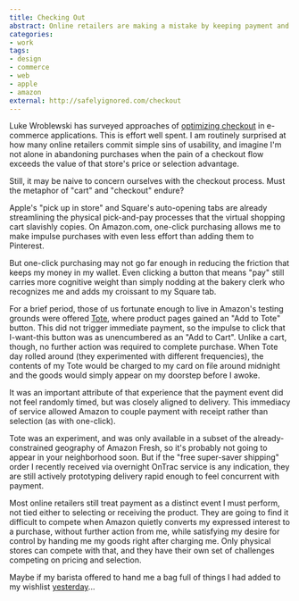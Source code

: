 ```yaml
---
title: Checking Out
abstract: Online retailers are making a mistake by keeping payment and gratification decoupled.
categories:
- work
tags:
- design
- commerce
- web
- apple
- amazon
external: http://safelyignored.com/checkout
---
```


Luke Wroblewski has surveyed approaches of [optimizing checkout](http://www.lukew.com/ff/entry.asp?1579) in e-commerce applications. This is effort well spent. I am routinely surprised at how many online retailers commit simple sins of usability, and imagine I'm not alone in abandoning purchases when the pain of a checkout flow exceeds the value of that store's price or selection advantage.

Still, it may be naive to concern ourselves with the checkout process. Must the metaphor of "cart" and "checkout" endure?

Apple's "pick up in store" and Square's auto-opening tabs are already streamlining the physical pick-and-pay processes that the virtual shopping cart slavishly copies. On Amazon.com, one-click purchasing allows me to make impulse purchases with even less effort than adding them to Pinterest.

But one-click purchasing may not go far enough in reducing the friction that keeps my money in my wallet. Even clicking a button that means "pay" still carries more cognitive weight than simply nodding at the bakery clerk who recognizes me and adds my croissant to my Square tab.

For a brief period, those of us fortunate enough to live in Amazon's testing grounds were offered [Tote](https://tote.amazon.com/), where product pages gained an "Add to Tote" button. This did not trigger immediate payment, so the impulse to click that I-want-this button was as unencumbered as an "Add to Cart". Unlike a cart, though, no further action was required to complete purchase. When Tote day rolled around (they experimented with different frequencies), the contents of my Tote would be charged to my card on file around midnight and the goods would simply appear on my doorstep before I awoke.

It was an important attribute of that experience that the payment event did not feel randomly timed, but was closely aligned to delivery. This immediacy of service allowed Amazon to couple payment with receipt rather than selection (as with one-click).

Tote was an experiment, and was only available in a subset of the already-constrained geography of Amazon Fresh, so it's probably not going to appear in your neighborhood soon. But if the "free super-saver shipping" order I recently received via overnight OnTrac service is any indication, they are still actively prototyping delivery rapid enough to feel concurrent with payment.

Most online retailers still treat payment as a distinct event I must perform, not tied either to selecting or receiving the product. They are going to find it difficult to compete when Amazon quietly converts my expressed interest to a purchase, without further action from me, while satisfying my desire for control by handing me my goods right after charging me. Only physical stores can compete with that, and they have their own set of challenges competing on pricing and selection.

Maybe if my barista offered to hand me a bag full of things I had added to my wishlist [yesterday](http://www.youtube.com/watch?v=HA_gwzx39LQ)...
